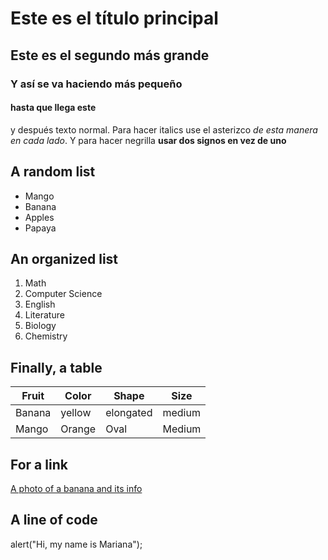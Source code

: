 # Este es el título principal 
## Este es el segundo más grande
### Y así se va haciendo más pequeño 
#### hasta que llega este 

y después texto normal. Para hacer italics use el asterizco *de esta manera en cada lado*. Y para hacer negrilla **usar dos signos en vez de uno**

## **A random list**
- Mango
- Banana
- Apples
- Papaya
## **An organized list** 
1. Math
2. Computer Science
3. English
4. Literature
5. Biology
6. Chemistry
## **Finally, a table** 
|Fruit|Color|Shape|Size|
| --- | --- | --- | -- |
|Banana|yellow|elongated|medium|
|Mango|Orange|Oval|Medium|
## **For a link**
[A photo of a banana and its info](https://www.bbcgoodfood.com/howto/guide/health-benefits-bananas)
## **A line of code**
alert("Hi, my name is Mariana");
